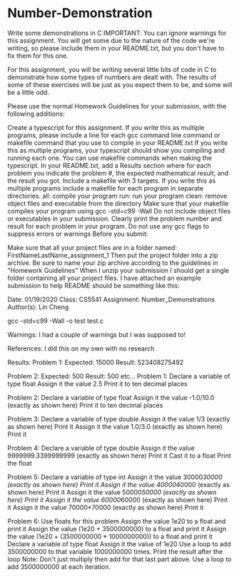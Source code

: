 # Number-Demonstration
Write some demonstrations in C
IMPORTANT: You can ignore warnings for this assignment. You will get some due to the nature of the code we're writing, so please include them in your README.txt, but you don't have to fix them for this one.

For this assignment, you will be writing several little bits of code in C to demonstrate how some types of numbers are dealt with. The results of some of these exercises will be just as you expect them to be, and some will be a little odd.

Please use the normal Homework Guidelines for your submission, with the following additions:

Create a typescript for this assignment.
If you write this as multiple programs, please include a line for each gcc command line command or makefile command that you use to compile in your README.txt
If you write this as multiple programs, your typescript should show you compiling and running each one. You can use makefile commands when making the typescript.
In your README.txt, add a Results section where for each problem you indicate the problem #, the expected mathematical result, and the result you got.
Include a makefile with 3 targets. If you write this as multiple programs include a makefile for each program in separate directories.
all: compile your program
run: run your program
clean: remove object files and executable from the directory
Make sure that your makefile compiles your program using gcc -std=c99 -Wall
Do not include object files or executables in your submission.
Clearly print the problem number and result for each problem in your program.
Do not use any gcc flags to suppress errors or warnings
Before you submit: 

Make sure that all your project files are in a folder named: FirstNameLastName_assignment_1
Then put the project folder into a zip archive.
Be sure to name your zip archive according to the guidelines in "Homework Guidelines"
When I unzip your submission I should get a single folder containing all your project files.
I have attached an example submission to help
README should be something like this:

Date: 01/19/2020
Class: CS5541
Assignment: Number_Demonstrations
Author(s): Lin Cheng
 
 
gcc -std=c99 -Wall -o test test.c
 
Warnings: I had a couple of warnings but I was supposed to!
 
References: I did this on my own with no research
 
Results:
Problem 1:
Expected: 15000
Result: 523408275492
 
Problem 2:
Expected: 500
Result: 500
etc...
Problem 1:
Declare a variable of type float
Assign it the value 2.5
Print it to ten decimal places

Problem 2:
Declare a variable of type float
Assign it the value -1.0/10.0 (exactly as shown here)
Print it to ten decimal places

Problem 3:
Declare a variable of type double
Assign it the value 1/3 (exactly as shown here)
Print it
Assign it the value 1.0/3.0 (exactly as shown here)
Print it

Problem 4:
Declare a variable of type double
Assign it the value 9999999.3399999999 (exactly as shown here)
Print it
Cast it to a float
Print the float

Problem 5:
Declare a variable of type int
Assign it the value 30000*30000 (exactly as shown here)
Print it
Assign it the value 40000*40000 (exactly as shown here)
Print it
Assign it the value 50000*50000 (exactly as shown here)
Print it
Assign it the value 60000*60000 (exactly as shown here)
Print it
Assign it the value 70000*70000 (exactly as shown here)
Print it

Problem 6:
Use floats for this problem
Assign the value 1e20 to a float and print it
Assign the value (1e20 + 3500000000) to a float and print it
Assign the value (1e20 + (3500000000 * 1000000000)) to a float and print it
Declare a variable of type float
Assign it the value of 1e20
Use a loop to add 3500000000 to that variable 1000000000 times.
Print the result after the loop
Note: Don't just multiply then add for that last part above. Use a loop to add 3500000000 at each iteration.
